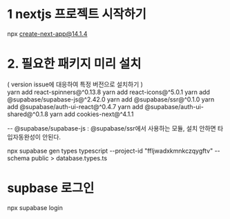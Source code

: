 # 1 nextjs 프로젝트 시작하기

npx create-next-app@14.1.4

# 2. 필요한 패키지 미리 설치

( version issue에 대응하여 특정 버전으로 설치하기 )  
yarn add react-spinners@^0.13.8
yarn add react-icons@^5.0.1
yarn add @supabase/supabase-js@^2.42.0
yarn add @supabase/ssr@^0.1.0
yarn add @supabase/auth-ui-react@^0.4.7
yarn add @supabase/auth-ui-shared@^0.1.8
yarn add cookies-next@^4.1.1

-- @supabase/supabase-js : @supabase/ssr에서 사용하는 모듈, 설치 안하면 타입자동완성이 안된다.

npx supabase gen types typescript --project-id "ffljwadxkmnkczqygftv" --schema public > database.types.ts

# supbase 로그인

npx supabase login
